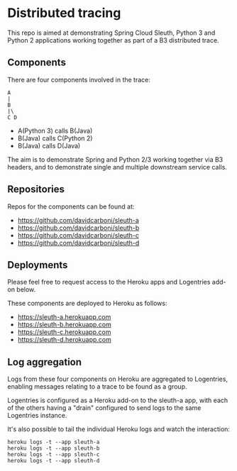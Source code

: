 # Distributed tracing

This repo is aimed at demonstrating Spring Cloud Sleuth, Python 3 and Python 2 applications working together as part of a B3 distributed trace. 

## Components

There are four components involved in the trace:

    A
    |
    B
    |\
    C D

 * A(Python 3) calls B(Java)
 * B(Java) calls C(Python 2)
 * B(Java) calls D(Java)

The aim is to demonstrate Spring and Python 2/3 working together via B3 headers, and to demonstrate single and multiple downstream service calls.

## Repositories

Repos for the components can be found at:

 * https://github.com/davidcarboni/sleuth-a
 * https://github.com/davidcarboni/sleuth-b
 * https://github.com/davidcarboni/sleuth-c
 * https://github.com/davidcarboni/sleuth-d

## Deployments

Please feel free to request access to the Heroku apps and Logentries add-on below.

These components are deployed to Heroku as follows:

 * https://sleuth-a.herokuapp.com
 * https://sleuth-b.herokuapp.com
 * https://sleuth-c.herokuapp.com
 * https://sleuth-d.herokuapp.com

## Log aggregation

Logs from these four components on Heroku are aggregated to Logentries, enabling messages relating to a trace to be found as a group.

Logentries is configured as a Heroku add-on to the sleuth-a app, with each of the others having a "drain" configured to send logs to the same Logentries instance.

It's also possible to tail the individual Heroku logs and watch the interaction:

    heroku logs -t --app sleuth-a
    heroku logs -t --app sleuth-b
    heroku logs -t --app sleuth-c
    heroku logs -t --app sleuth-d


